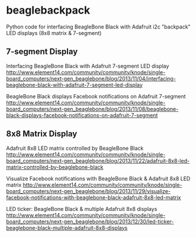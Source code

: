 beaglebackpack
==============

Python code for interfacing BeagleBone Black with Adafruit i2c "backpack" LED displays (8x8 matrix &amp; 7-segment)

7-segment Display
-----------------
Interfacing BeagleBone Black with Adafruit 7-segment LED display
http://www.element14.com/community/community/knode/single-board_computers/next-gen_beaglebone/blog/2013/11/04/interfacing-beaglebone-black-with-adafruit-7-segment-led-display

BeagleBone Black displays Facebook notifications on Adafruit 7-segment
http://www.element14.com/community/community/knode/single-board_computers/next-gen_beaglebone/blog/2013/11/08/beaglebone-black-displays-facebook-notifications-on-adafruit-7-segment

8x8 Matrix Display
------------------
Adafruit 8x8 LED matrix controlled by BeagleBone Black
http://www.element14.com/community/community/knode/single-board_computers/next-gen_beaglebone/blog/2013/11/22/adafruit-8x8-led-matrix-controlled-by-beaglebone-black

Visualize Facebook notifications with BeagleBone Black & Adafruit 8x8 LED matrix
http://www.element14.com/community/community/knode/single-board_computers/next-gen_beaglebone/blog/2013/11/29/visualize-facebook-notifications-with-beaglebone-black-adafruit-8x8-led-matrix

LED ticker: BeagleBone Black & multiple Adafruit 8x8 displays
http://www.element14.com/community/community/knode/single-board_computers/next-gen_beaglebone/blog/2013/12/30/led-ticker-beaglebone-black-multiple-adafruit-8x8-displays
